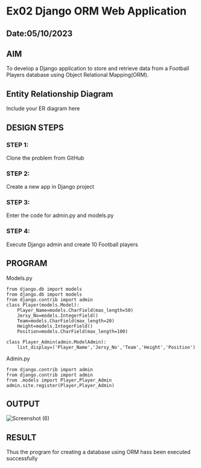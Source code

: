 # Ex02 Django ORM Web Application
## Date:05/10/2023

## AIM
To develop a Django application to store and retrieve data from a Football Players database using Object Relational Mapping(ORM).

## Entity Relationship Diagram

Include your ER diagram here

## DESIGN STEPS

### STEP 1:
Clone the problem from GitHub

### STEP 2:
Create a new app in Django project

### STEP 3:
Enter the code for admin.py and models.py

### STEP 4:
Execute Django admin and create 10 Football players

## PROGRAM
Models.py
```
from django.db import models
from django.db import models
from django.contrib import admin
class Player(models.Model):
    Player_Name=models.CharField(max_length=50)
    Jersy_No=models.IntegerField()
    Team=models.CharField(max_length=20)
    Height=models.IntegerField()
    Position=models.CharField(max_length=100)

class Player_Admin(admin.ModelAdmin):
    list_display=('Player_Name','Jersy_No','Team','Height','Position')
```
Admin.py
```
from django.contrib import admin
from django.contrib import admin
from .models import Player,Player_Admin
admin.site.register(Player,Player_Admin)

```

## OUTPUT

![Screenshot (6)](https://github.com/SwethaReddy13/ORM/assets/129032832/4a67c3ff-7ed5-4e70-8918-8f1b789585e5)



## RESULT
Thus the program for creating a database using ORM hass been executed successfully
